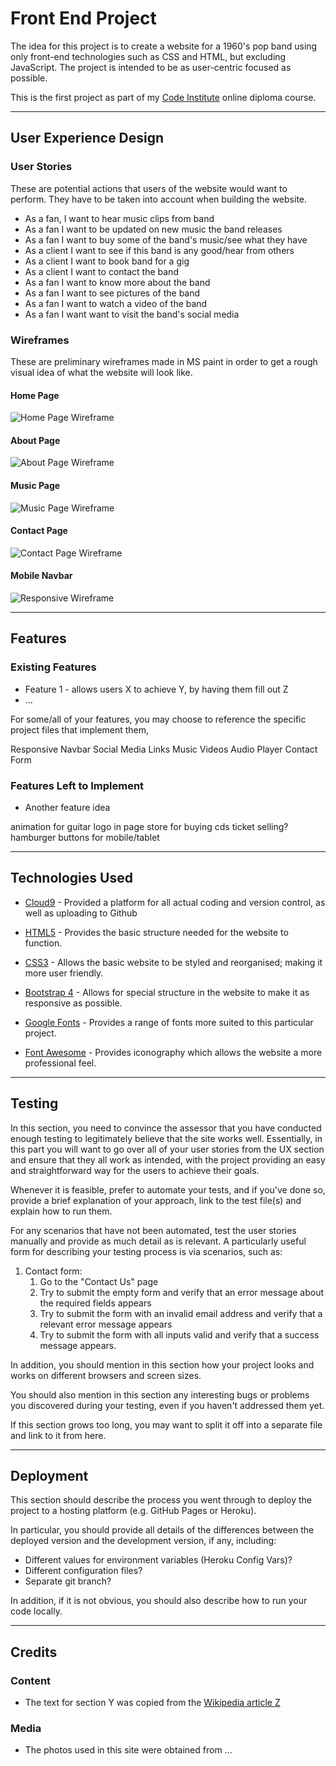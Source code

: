 # Front End Project

The idea for this project is to create a website for a 1960's pop band using only front-end technologies such as CSS and HTML, but excluding JavaScript. The project is intended to be as user-centric focused as possible.

This is the first project as part of my [Code Institute](https://codeinstitute.net/) online diploma course.

---

## User Experience Design

### User Stories

These are potential actions that users of the website would want to perform. They have to be taken into account when building the website.

* As a fan, I want to hear music clips from band 
* As a fan I want to be updated on new music the band releases
* As a fan I want to buy some of the band's music/see what they have
* As a client I want to see if this band is any good/hear from others
* As a client I want to book band for a gig
* As a client I want to contact the band 
* As a fan I want to know more about the band
* As a fan I want to see pictures of the band
* As a fan I want to watch a video of the band
* As a fan I want want to visit the band's social media

### Wireframes
 
These are preliminary wireframes made in MS paint in order to get a rough visual idea of what the website will look like.

#### Home Page
![Home Page Wireframe](assets/wireframes/homepage_wireframe_2.jpg "Home Page Wireframe")

#### About Page
![About Page Wireframe](assets/wireframes/about_wireframe.jpg "About Page Wireframe")

#### Music Page
![Music Page Wireframe](assets/wireframes/music_wireframe.jpg "Music Page Wireframe")

#### Contact Page
![Contact Page Wireframe](assets/wireframes/contact_wireframe.jpg "Contact Page Wireframe")

#### Mobile Navbar
![Responsive Wireframe](assets/wireframes/responsive.jpg "Responsive Wireframe")

---

## Features

### Existing Features
- Feature 1 - allows users X to achieve Y, by having them fill out Z
- ...

For some/all of your features, you may choose to reference the specific project files that implement them,

Responsive Navbar
Social Media Links
Music Videos
Audio Player
Contact Form


### Features Left to Implement

- Another feature idea

animation for guitar logo
in page store for buying cds
ticket selling?
hamburger buttons for mobile/tablet

---

## Technologies Used

* [Cloud9](https://c9.io/login) - Provided a platform for all actual coding and version control, as well as uploading to Github
* [HTML5](https://developer.mozilla.org/en-US/docs/Web/Guide/HTML/HTML5) - Provides the basic structure needed for the website to function.
    
* [CSS3](https://developer.mozilla.org/en-US/docs/Web/CSS/CSS3) - Allows the basic website to be styled and reorganised; making it more user friendly.
* [Bootstrap 4](https://getbootstrap.com/) - Allows for special structure in the website to make it as responsive as possible.
* [Google Fonts](https://fonts.google.com/) - Provides a range of fonts more suited to this particular project.
* [Font Awesome](https://fontawesome.com/) - Provides iconography which allows the website a more professional feel.

---

## Testing

In this section, you need to convince the assessor that you have conducted enough testing to legitimately believe that the site works well. Essentially, in this part you will want to go over all of your user stories from the UX section and ensure that they all work as intended, with the project providing an easy and straightforward way for the users to achieve their goals.

Whenever it is feasible, prefer to automate your tests, and if you've done so, provide a brief explanation of your approach, link to the test file(s) and explain how to run them.

For any scenarios that have not been automated, test the user stories manually and provide as much detail as is relevant. A particularly useful form for describing your testing process is via scenarios, such as:

1. Contact form:
    1. Go to the "Contact Us" page
    2. Try to submit the empty form and verify that an error message about the required fields appears
    3. Try to submit the form with an invalid email address and verify that a relevant error message appears
    4. Try to submit the form with all inputs valid and verify that a success message appears.

In addition, you should mention in this section how your project looks and works on different browsers and screen sizes.

You should also mention in this section any interesting bugs or problems you discovered during your testing, even if you haven't addressed them yet.

If this section grows too long, you may want to split it off into a separate file and link to it from here.

---

## Deployment

This section should describe the process you went through to deploy the project to a hosting platform (e.g. GitHub Pages or Heroku).

In particular, you should provide all details of the differences between the deployed version and the development version, if any, including:
- Different values for environment variables (Heroku Config Vars)?
- Different configuration files?
- Separate git branch?

In addition, if it is not obvious, you should also describe how to run your code locally.

---

## Credits

### Content
- The text for section Y was copied from the [Wikipedia article Z](https://en.wikipedia.org/wiki/Z)

### Media
- The photos used in this site were obtained from ...